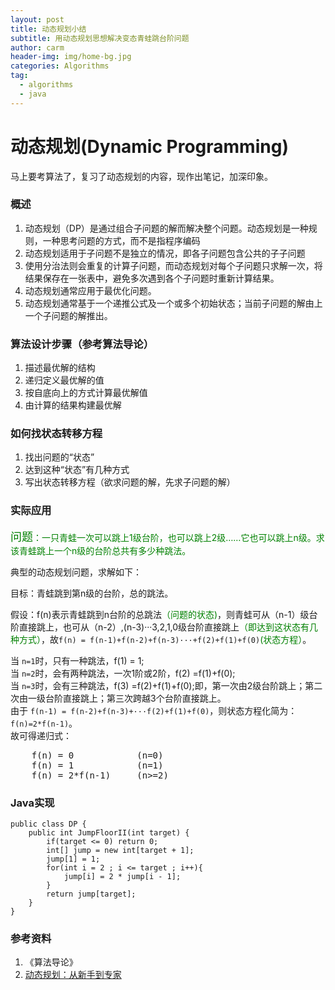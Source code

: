 ```yaml
---
layout: post
title: 动态规划小结
subtitle: 用动态规划思想解决变态青蛙跳台阶问题
author: carm
header-img: img/home-bg.jpg
categories: Algorithms
tag:
  - algorithms
  - java
---
```

# 动态规划(Dynamic Programming)
马上要考算法了，复习了动态规划的内容，现作出笔记，加深印象。

### 概述
1. 动态规划（DP）是通过组合子问题的解而解决整个问题。动态规划是一种规则，一种思考问题的方式，而不是指程序编码
2. 动态规划适用于子问题不是独立的情况，即各子问题包含公共的子子问题
3. 使用分治法则会重复的计算子问题，而动态规划对每个子问题只求解一次，将结果保存在一张表中，避免多次遇到各个子问题时重新计算结果。
4. 动态规划通常应用于最优化问题。
5. 动态规划通常基于一个递推公式及一个或多个初始状态；当前子问题的解由上一个子问题的解推出。

### 算法设计步骤（参考算法导论）
1. 描述最优解的结构
2. 递归定义最优解的值
3. 按自底向上的方式计算最优解值
4. 由计算的结果构建最优解

### 如何找状态转移方程
1. 找出问题的“状态”
2. 达到这种“状态”有几种方式
3. 写出状态转移方程（欲求问题的解，先求子问题的解）

### 实际应用
<p style="color: green"><span style='color:green;font-size:18px'>问题</span>：一只青蛙一次可以跳上1级台阶，也可以跳上2级……它也可以跳上n级。求该青蛙跳上一个n级的台阶总共有多少种跳法。</p>
<p>典型的动态规划问题，求解如下：</p>
目标：青蛙跳到第n级的台阶，总的跳法。
<p>假设：f(n)表示青蛙跳到n台阶的总跳法<span style="color:green">（问题的状态)</span>，则青蛙可从（n-1）级台阶直接跳上，也可从（n-2）,(n-3)···3,2,1,0级台阶直接跳上<span style="color:green">（即达到这状态有几种方式）</span>，故<code>f(n) = f(n-1)+f(n-2)+f(n-3)···+f(2)+f(1)+f(0)</code><span style="color:green">(状态方程）</span>。</p>
当 <code>n=1</code>时，只有一种跳法，f(1) = 1;<br>
当 <code>n=2</code>时，会有两种跳法，一次1阶或2阶，f(2) =f(1)+f(0);<br> 
当 <code>n=3</code>时，会有三种跳法，f(3) =f(2)+f(1)+f(0);即，第一次由2级台阶跳上；第二次由一级台阶直接跳上；第三次跨越3个台阶直接跳上。<br>
由于 <code>f(n-1) = f(n-2)+f(n-3)+···f(2)+f(1)+f(0)</code>，则状态方程化简为：<code>f(n)=2*f(n-1)</code>。<br/>
故可得递归式：
<pre>
	f(n) = 0 			(n=0)
	f(n) = 1 			(n=1)
	f(n) = 2*f(n-1) 	(n>=2)
</pre>

### Java实现
	public class DP {
     	public int JumpFloorII(int target) {
         	if(target <= 0) return 0;       
            int[] jump = new int[target + 1];            
            jump[1] = 1;                 
            for(int i = 2 ; i <= target ; i++){               
                jump[i] = 2 * jump[i - 1];
            }
            return jump[target];	
     	}
	}

### 参考资料
1. 《算法导论》
2.  [动态规划：从新手到专家](http://www.360doc.cn/article/8076359_289597587.html)